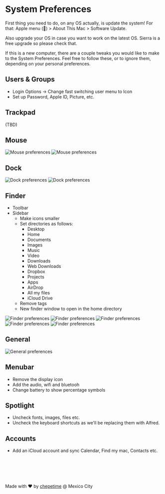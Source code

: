 # System Preferences

First thing you need to do, on any OS actually, is update the system! For that: Apple menu () > About This Mac > Software Update.

Also upgrade your OS in case you want to work on the latest OS. Sierra is a free upgrade so please check that.

If this is a new computer, there are a couple tweaks you would like to make to the System Preferences. Feel free to follow these, or to ignore them, depending on your personal preferences.

## Users & Groups

- Login Options -> Change fast switching user menu to Icon
- Set up Password, Apple ID, Picture, etc.

## Trackpad

(TBD)

## Mouse

![Mouse preferences](./pictures/mouse_01.png)
![Mouse preferences](./pictures/mouse_02.png)

## Dock

![Dock preferences](./pictures/dock_01.png)
![Dock preferences](./pictures/dock_02.png)

## Finder

- Toolbar
- Sidebar
  - Make icons smaller
  - Set directories as follows:
    - Desktop
    - Home
    - Documents
    - Images
    - Music
    - Video
    - Downloads
    - Web Downloads
    - Dropbox
    - Projects
    - Apps
    - AirDrop
    - All my files
    - iCloud Drive
  - Remove tags
  - New finder window to open in the home directory

![Finder preferences](./pictures/finder_05.png)
![Finder preferences](./pictures/finder_01.png)
![Finder preferences](./pictures/finder_02.png)
![Finder preferences](./pictures/finder_03.png)
![Finder preferences](./pictures/finder_04.png)

## General

![General preferences](./pictures/settings-general_01.png)

## Menubar

- Remove the display icon
- Add the audio, wifi and bluetooh
- Change battery to show percentage symbols

## Spotlight

- Uncheck fonts, images, files etc.
- Uncheck the keyboard shortcuts as we'll be replacing them with Alfred.

## Accounts

- Add an iCloud account and sync Calendar, Find my mac, Contacts etc.


<br><br>
---

Made with ❤️ by [chepetime](https://github.com/chepetime) @ Mexico City